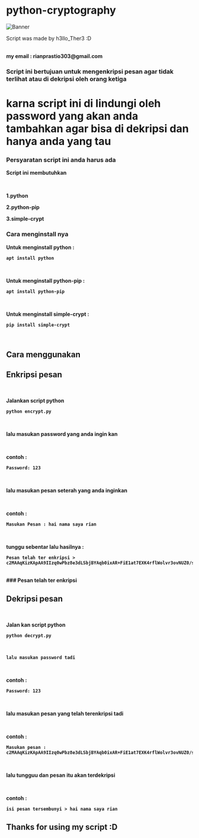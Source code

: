 # python-cryptography

![Banner](https://wp.technologyreview.com/wp-content/uploads/2019/07/quantumexplainer3.2-01-10.jpg)

<p>Script was made by h3llo_Ther3 :D</p>
<br>
<b>my email : rianprastio303@gmail.com<b>
<br>

### Script ini bertujuan untuk mengenkripsi pesan agar tidak terlihat atau di dekripsi oleh orang ketiga
# karna script ini di lindungi oleh password yang akan anda tambahkan agar bisa di dekripsi dan hanya anda yang tau

### Persyaratan script ini anda harus ada

<p><b>Script ini membutuhkan</b></p>
<br>
<p>1.python</p>
<p>2.python-pip</p>
<p>3.simple-crypt</p>

### Cara menginstall nya
<p>Untuk menginstall python : </p>
    
    apt install python
<br>
<p>Untuk menginstall python-pip : </p>
  
    apt install python-pip
<br>
<p>Untuk menginstall simple-crypt : </p>
    
    pip install simple-crypt
<br>

## Cara menggunakan

## Enkripsi pesan
<br>
<p>Jalankan script python</p>
    
    python encrypt.py
<br>
<p>lalu masukan password yang anda ingin kan</p>
<br>
<p>contoh : </p>
    
    Password: 123
<br>
<p>lalu masukan pesan seterah yang anda inginkan</p>
<br>
<p>contoh : </p>

    Masukan Pesan : hai nama saya rian
<br>
<p>tunggu sebentar lalu hasilnya : </p>

    Pesan telah ter enkripsi > c2MAAqKizKApAA9IIzq0wPbz8e3dLSbjBYAqb0ixAR+FiE1at7EXK4rflWolvr3ovNUZ0/sgM/RBQXEkKQfK6F8H9CbLPIDPGNjK00yx/FxWJMwT0Pw=
<br>
### Pesan telah ter enkripsi

## Dekripsi pesan
<br>
<p>Jalan kan script python</p>
    
    python decrypt.py
<br>

    lalu masukan password tadi
<br>
<p>contoh : </p>
    
    Password: 123
<br>
<p><b>lalu masukan pesan yang telah terenkripsi tadi</b></p>
<br>
<p>contoh : </p>

    Masukan pesan : c2MAAqKizKApAA9IIzq0wPbz8e3dLSbjBYAqb0ixAR+FiE1at7EXK4rflWolvr3ovNUZ0/sgM/RBQXEkKQfK6F8H9CbLPIDPGNjK00yx/FxWJMwT0Pw=
<br>
<p>lalu tungguu dan pesan itu akan terdekripsi</p>
<br>
<p>contoh : </p>
    
    isi pesan tersembunyi > hai nama saya rian

## Thanks for using my script :D
